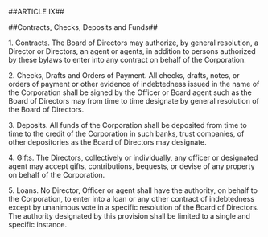 ##ARTICLE IX##

##Contracts, Checks, Deposits and Funds##

1\. Contracts. The Board of Directors may authorize, by general
resolution, a Director or Directors, an agent or agents, in addition to
persons authorized by these bylaws to enter into any contract on behalf
of the Corporation.

2\. Checks, Drafts and Orders of Payment. All checks, drafts, notes, or
orders of payment or other evidence of indebtedness issued in the name
of the Corporation shall be signed by the Officer or Board agent such as
the Board of Directors may from time to time designate by general
resolution of the Board of Directors.

3\. Deposits. All funds of the Corporation shall be deposited from time
to time to the credit of the Corporation in such banks, trust companies,
of other depositories as the Board of Directors may designate.

4\. Gifts. The Directors, collectively or individually, any officer or
designated agent may accept gifts, contributions, bequests, or devise of
any property on behalf of the Corporation.

5\. Loans. No Director, Officer or agent shall have the authority, on
behalf to the Corporation, to enter into a loan or any other contract of
indebtedness except by unanimous vote in a specific resolution of the
Board of Directors. The authority designated by this provision shall be
limited to a single and specific instance.
